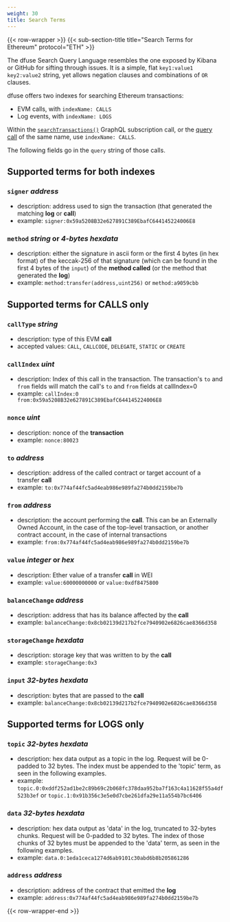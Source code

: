 ```yaml
---
weight: 30
title: Search Terms
---
```

{{< row-wrapper >}}
{{< sub-section-title title="Search Terms for Ethereum"  protocol="ETH" >}}

The dfuse Search Query Language resembles the one exposed by Kibana or GitHub for sifting through issues. It is a simple, flat `key1:value1 key2:value2` string, yet allows negation clauses and combinations of `OR` clauses.

dfuse offers two indexes for searching Ethereum transactions:

 * EVM calls, with `indexName: CALLS`
 * Log events, with `indexName: LOGS`

 
Within the
[`searchTransactions()`](/reference/ethereum/graphql#subscription-searchtransactions)
GraphQL subscription call, or the
[query call](/reference/ethereum/graphql#query-searchtransactions) of
the same name, use `indexName: CALLS`.

The following fields go in the `query`  string of those calls.

## Supported terms for both indexes

### `signer` _address_

* description: address used to sign the transaction (that generated the matching **log** or **call**)
* example: `signer:0x59a5208B32e627891C389EbafC644145224006E8`

### `method` _string_ or _4-bytes hexdata_

* description: either the signature in ascii form or the first 4 bytes (in hex format) of the keccak-256 of that signature (which can be found in the first 4 bytes of the `input`) of the **method called** (or the method that generated the **log**)
* example: `method:transfer(address,uint256)` or `method:a9059cbb`


## Supported terms for CALLS only

### `callType` _string_

* description: type of this EVM **call**
* accepted values: `CALL`, `CALLCODE`, `DELEGATE`, `STATIC` or `CREATE`

### `callIndex` _uint_

* description: Index of this call in the transaction. The transaction's `to` and `from` fields will match the call's `to` and `from` fields at callIndex=0
* example: `callIndex:0 from:0x59a5208B32e627891C389EbafC644145224006E8`


### `nonce` _uint_

* description: nonce of the **transaction**
* example: `nonce:80023`

### `to` _address_

* description: address of the called contract or target account of a transfer **call**
* example: `to:0x774af44fc5ad4eab986e989fa274b0dd2159be7b`

### `from` _address_

* description: the account performing the **call**. This can be an Externally Owned Account, in the case of the top-level transaction, or another contract account, in the case of internal transactions
* example: `from:0x774af44fc5ad4eab986e989fa274b0dd2159be7b`

### `value` _integer_ or _hex_

* description: Ether value of a transfer **call** in WEI
* example: `value:60000000000` or `value:0xdf8475800`

### `balanceChange` _address_

* description: address that has its balance affected by the **call**
* example: `balanceChange:0x8cb02139d217b2fce7940902e6826cae8366d358`

### `storageChange` _hexdata_

* description: storage key that was written to by the **call**
* example: `storageChange:0x3`

### `input` _32-bytes hexdata_

* description: bytes that are passed to the **call**
* example: `balanceChange:0x8cb02139d217b2fce7940902e6826cae8366d358`

## Supported terms for LOGS only

### `topic` _32-bytes hexdata_

* description: hex data output as a topic in the log. Request will be 0-padded to 32 bytes. The index must be appended to the 'topic' term, as seen in the following examples.
* example: `topic.0:0xddf252ad1be2c89b69c2b068fc378daa952ba7f163c4a11628f55a4df523b3ef` or `topic.1:0x91b356c3e5e0d7cbe261dfa29e11a554b7bc6406`

### `data` _32-bytes hexdata_

* description: hex data output as 'data' in the log, truncated to 32-bytes chunks. Request will be 0-padded to 32 bytes. The index of those chunks of 32 bytes must be appended to the 'data' term, as seen in the following examples.
* example: `data.0:1eda1ceca1274d6ab9101c30abd6b8b205861286`

### `address` _address_

* description: address of the contract that emitted the **log**
* example: `address:0x774af44fc5ad4eab986e989fa274b0dd2159be7b`

{{< row-wrapper-end >}}

